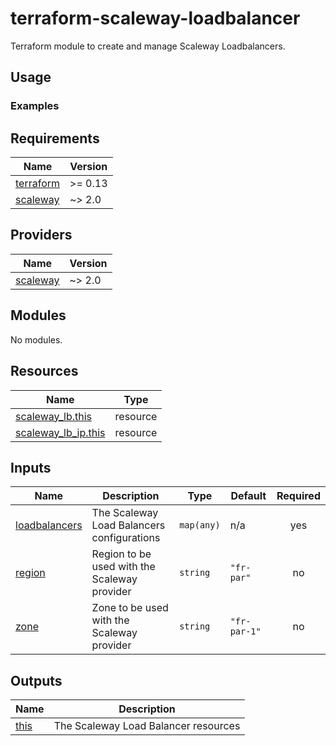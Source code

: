 # terraform-scaleway-loadbalancer

Terraform module to create and manage Scaleway Loadbalancers.

## Usage


### Examples

<!-- BEGINNING OF PRE-COMMIT-TERRAFORM DOCS HOOK -->
## Requirements

| Name | Version |
|------|---------|
| <a name="requirement_terraform"></a> [terraform](#requirement\_terraform) | >= 0.13 |
| <a name="requirement_scaleway"></a> [scaleway](#requirement\_scaleway) | ~> 2.0 |

## Providers

| Name | Version |
|------|---------|
| <a name="provider_scaleway"></a> [scaleway](#provider\_scaleway) | ~> 2.0 |

## Modules

No modules.

## Resources

| Name | Type |
|------|------|
| [scaleway_lb.this](https://registry.terraform.io/providers/scaleway/scaleway/latest/docs/resources/lb) | resource |
| [scaleway_lb_ip.this](https://registry.terraform.io/providers/scaleway/scaleway/latest/docs/resources/lb_ip) | resource |

## Inputs

| Name | Description | Type | Default | Required |
|------|-------------|------|---------|:--------:|
| <a name="input_loadbalancers"></a> [loadbalancers](#input\_loadbalancers) | The Scaleway Load Balancers configurations | `map(any)` | n/a | yes |
| <a name="input_region"></a> [region](#input\_region) | Region to be used with the Scaleway provider | `string` | `"fr-par"` | no |
| <a name="input_zone"></a> [zone](#input\_zone) | Zone to be used with the Scaleway provider | `string` | `"fr-par-1"` | no |

## Outputs

| Name | Description |
|------|-------------|
| <a name="output_this"></a> [this](#output\_this) | The Scaleway Load Balancer resources |
<!-- END OF PRE-COMMIT-TERRAFORM DOCS HOOK -->
